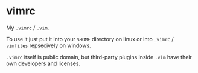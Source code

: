 # vimrc

My `.vimrc` / `.vim`.

To use it just put it into your `$HOME` directory on linux or into `_vimrc` / `vimfiles` repsecively on windows.

`.vimrc` itself is public domain, but third-party plugins inside `.vim` have their own developers and licenses.
